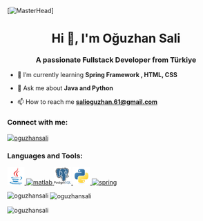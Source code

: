 [![MasterHead](https://gifdb.com/images/high/cartoon-character-louise-belcher-coding-is-fun-ctmkcciuc1gyxos2.gif)]
<h1 align="center">Hi 👋, I'm Oğuzhan Sali</h1>
<h3 align="center">A passionate Fullstack Developer from Türkiye</h3>


- 🌱 I’m currently learning **Spring Framework , HTML, CSS**

- 💬 Ask me about **Java and Python**

- 📫 How to reach me **salioguzhan.61@gmail.com**

<h3 align="left">Connect with me:</h3>
<p align="left">
<a href="https://linkedin.com/in/oguzhansali" target="blank"><img align="center" src="https://raw.githubusercontent.com/rahuldkjain/github-profile-readme-generator/master/src/images/icons/Social/linked-in-alt.svg" alt="oguzhansali" height="30" width="40" /></a>
</p>

<h3 align="left">Languages and Tools:</h3>
<p align="left"> <a href="https://www.java.com" target="_blank" rel="noreferrer"> <img src="https://raw.githubusercontent.com/devicons/devicon/master/icons/java/java-original.svg" alt="java" width="40" height="40"/> </a> <a href="https://www.mathworks.com/" target="_blank" rel="noreferrer"> <img src="https://upload.wikimedia.org/wikipedia/commons/2/21/Matlab_Logo.png" alt="matlab" width="40" height="40"/> </a> <a href="https://www.postgresql.org" target="_blank" rel="noreferrer"> <img src="https://raw.githubusercontent.com/devicons/devicon/master/icons/postgresql/postgresql-original-wordmark.svg" alt="postgresql" width="40" height="40"/> </a> <a href="https://www.python.org" target="_blank" rel="noreferrer"> <img src="https://raw.githubusercontent.com/devicons/devicon/master/icons/python/python-original.svg" alt="python" width="40" height="40"/> </a> <a href="https://spring.io/" target="_blank" rel="noreferrer"> <img src="https://www.vectorlogo.zone/logos/springio/springio-icon.svg" alt="spring" width="40" height="40"/> </a> </p>

<p><img align="left" src="https://github-readme-stats.vercel.app/api/top-langs?username=oguzhansali&show_icons=true&locale=en&layout=compact" alt="oguzhansali" /></p>

<p>&nbsp;<img align="center" src="https://github-readme-stats.vercel.app/api?username=oguzhansali&show_icons=true&locale=en" alt="oguzhansali" /></p>

<p><img align="center" src="https://github-readme-streak-stats.herokuapp.com/?user=oguzhansali&" alt="oguzhansali" /></p>
